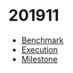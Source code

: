 # 201911

- [Benchmark](https://docs.google.com/spreadsheets/d/1-K5ZxQHgu2zFodW36A2YMKtzhcjUu8_9eDGV7-v8Sc0/edit?usp=sharing)
- [Execution](https://docs.google.com/spreadsheets/d/1Dw6etaIECTITntRcb8b-MIgXkzs-meW8J2FOPfwK5nU/edit?usp=sharing)
- [Milestone](https://docs.google.com/spreadsheets/d/1mxx8oMbmsCkuccugU7S0VulKn9oaQB790vSbN_QiIbs/edit?usp=sharing)
